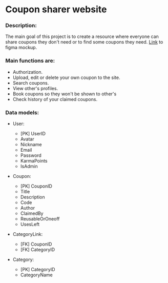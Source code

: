 # Coupon sharer website

### Description:
The main goal of this project is to create a resource where everyone can share coupons they don't need or to find some coupons they need.
[Link](https://www.figma.com/file/hVtEUirDKTP2HfESEKrzmQ/ShareTheCoupo?node-id=521%3A198&t=bWCF8sZIFBnIc086-0) to figma mockup. 

### Main functions are:
- Authorization.
- Upload, edit or delete your own coupon to the site.
- Search coupons.
- View other's profiles.
- Book coupons so they won't be shown to other's
- Check history of your claimed coupons.

### Data models:

- User:
    - [PK] UserID
    - Avatar
    - Nickname
    - Email
    - Password
    - KarmaPoints
    - IsAdmin
    
- Coupon:
    - [PK] CouponID
    - Title
    - Description
    - Code
    - Author
    - ClaimedBy
    - ReusableOrOneoff
    - UsesLeft
    
- CategoryLink:
    - [FK] CouponID
    - [FK] CategoryID
    
- Category:
    - [PK] CategoryID
    - CategoryName
